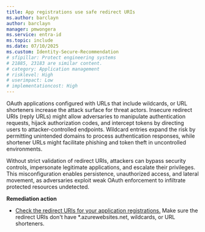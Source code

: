 ```yaml
---
title: App registrations use safe redirect URIs
ms.author: barclayn
author: barclayn
manager: pmwongera
ms.service: entra-id
ms.topic: include
ms.date: 07/10/2025
ms.custom: Identity-Secure-Recommendation
# sfipillar: Protect engineering systems
# 21885, 23183 are similar content.
# category: Application management
# risklevel: High
# userimpact: Low
# implementationcost: High
---
```

OAuth applications configured with URLs that include wildcards, or URL shorteners increase the attack surface for threat actors. Insecure redirect URIs (reply URLs) might allow adversaries to manipulate authentication requests, hijack authorization codes, and intercept tokens by directing users to attacker-controlled endpoints. Wildcard entries expand the risk by permitting unintended domains to process authentication responses, while shortener URLs might facilitate phishing and token theft in uncontrolled environments. 

Without strict validation of redirect URIs, attackers can bypass security controls, impersonate legitimate applications, and escalate their privileges. This misconfiguration enables persistence, unauthorized access, and lateral movement, as adversaries exploit weak OAuth enforcement to infiltrate protected resources undetected.

**Remediation action**

- [Check the redirect URIs for your application registrations.](/entra/identity-platform/reply-url) Make sure the redirect URIs don't have *.azurewebsites.net, wildcards, or URL shorteners.
